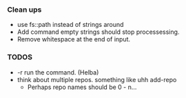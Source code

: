 ### Clean ups
* use fs::path instead of strings around
* Add command empty strings should stop processessing.
* Remove whitespace at the end of input.

### TODOS
* -r run the command. (Helba)
* think about multiple repos.  something like uhh add-repo
  * Perhaps repo names should be 0 - n...

